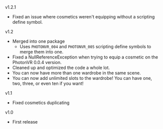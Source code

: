 v1.2.1
- Fixed an issue where cosmetics weren't equipping without a scripting define symbol.

v1.2
- Merged into one package
    - Uses `PHOTONVR_004` and `PHOTONVR_005` scripting define symbols to merge them into one.
- Fixed a NullReferenceException when trying to equip a cosmetic on the PhotonVR 0.0.4 version.
- Cleaned up and optimized the code a whole lot.
- You can now have more than one wardrobe in the same scene.
- You can now add unlimited slots to the wardrobe! You can have one, two, three, or even ten if you want!

v1.1
- Fixed cosmetics duplicating

v1.0
- First release